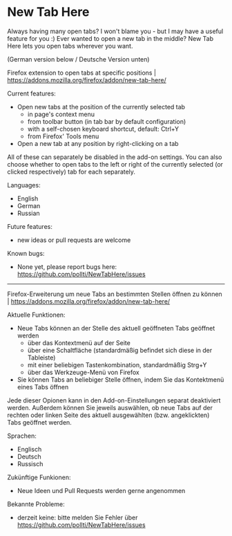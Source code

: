 # New Tab Here

Always having many open tabs? I won't blame you - but I may have a useful feature for you :) Ever wanted to open a new tab in the middle? New Tab Here lets you open tabs wherever you want.

(German version below / Deutsche Version unten)

Firefox extension to open tabs at specific positions | https://addons.mozilla.org/firefox/addon/new-tab-here/

Current features:
* Open new tabs at the position of the currently selected tab
  * in page's context menu
  * from toolbar button (in tab bar by default configuration)
  * with a self-chosen keyboard shortcut, default: Ctrl+Y
  * from Firefox' Tools menu
* Open a new tab at any position by right-clicking on a tab

All of these can separately be disabled in the add-on settings. You can also choose whether to open tabs to the left or right of the currently selected (or clicked respectively) tab for each separately.

Languages:
* English
* German
* Russian

Future features:
* new ideas or pull requests are welcome

Known bugs:
* None yet, please report bugs here: https://github.com/pollti/NewTabHere/issues

---

Firefox-Erweiterung um neue Tabs an bestimmten Stellen öffnen zu können | https://addons.mozilla.org/firefox/addon/new-tab-here/

Aktuelle Funktionen:
* Neue Tabs können an der Stelle des aktuell geöffneten Tabs geöffnet werden
  * über das Kontextmenü auf der Seite
  * über eine Schaltfläche (standardmäßig befindet sich diese in der Tableiste)
  * mit einer beliebigen Tastenkombination, standardmäßig Strg+Y
  * über das Werkzeuge-Menü von Firefox
* Sie können Tabs an beliebiger Stelle öffnen, indem Sie das Kontektmenü eines Tabs öffnen

Jede dieser Opionen kann in den Add-on-Einstellungen separat deaktiviert werden. Außerdem können Sie jeweils auswählen, ob neue Tabs auf der rechten oder linken Seite des aktuell ausgewählten (bzw. angeklickten) Tabs geöffnet werden.

Sprachen:
* Englisch
* Deutsch
* Russisch

Zukünftige Funkionen:
* Neue Ideen und Pull Requests werden gerne angenommen

Bekannte Probleme:
* derzeit keine: bitte melden Sie Fehler über https://github.com/pollti/NewTabHere/issues
